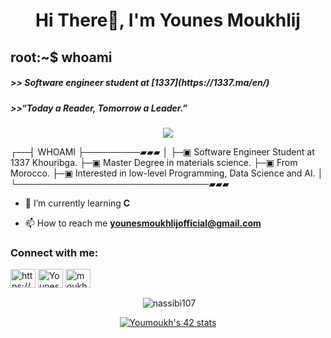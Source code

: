 <h1 align="center">Hi There👋, I'm Younes Moukhlij</h1>
<h2 align = "left"> root:~$ whoami</h2>
<h5 algin = "left" >>> Software engineer student at [1337](https://1337.ma/en/) </h5>
<h5 algin = "left">>>“Today a Reader, Tomorrow a Leader.”  </h5>
<p align="center"><img src="https://github.com/Nassibi107/Nassibi107/assets/96869934/f0d82a52-d8b4-47f1-9deb-41c31c53331a"></p>

┌──┤ WHOAMI ├─────────▰▰▰
│
├─▣ Software Engineer Student at 1337 Khouribga.
├─▣ Master Degree in materials science.
├─▣ From Morocco.
├─▣ Interested in low-level Programming, Data Science and AI.
│
└───────────────────────────────▰▰▰

- 🌱 I’m currently learning **C**

- 📫 How to reach me **younesmoukhlijofficial@gmail.com**

<h3 align="left">Connect with me:</h3>
<p align="left">
<a href="https://codepen.io/https://codepen.io/younes-moukhlij" target="blank"><img align="center" src="https://raw.githubusercontent.com/rahuldkjain/github-profile-readme-generator/master/src/images/icons/Social/codepen.svg" alt="https://codepen.io/Younes-Moukhlij" height="30" width="40" /></a>
<a href="https://twitter.com/YounesMoukhlij" target="blank"><img align="center" src="https://raw.githubusercontent.com/rahuldkjain/github-profile-readme-generator/master/src/images/icons/Social/twitter.svg" alt="YounesMoukhlij" height="30" width="40" /></a>
<a href="https://linkedin.com/in/younesmoukhlij" target="blank"><img align="center" src="https://raw.githubusercontent.com/rahuldkjain/github-profile-readme-generator/master/src/images/icons/Social/linked-in-alt.svg" alt="moukhlij younes" height="30" width="40" /></a>
</p>

<p align ="center">&nbsp;<img align="center" src="https://github-readme-stats.vercel.app/api?username=YounesMoukhlij&show_icons=true&locale=en" alt="nassibi107" /></p>
<p align ="center"><a href="https://github.com/oakoudad/badge42"><img src="https://badge.mediaplus.ma/greenbinary/Youmoukh" alt="Youmoukh's 42 stats" /></a></p>
